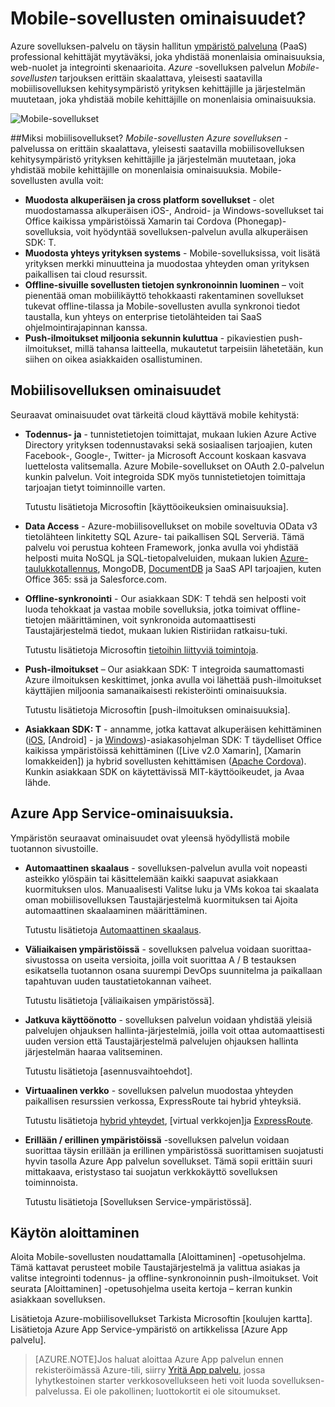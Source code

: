 <properties
    pageTitle="Mitkä ovat mobiilisovellukset"
    description="Katso, mitä etuja sovelluksen palvelun tuo enterprise-mobiilisovellukset."
    services="app-service\mobile"
    documentationCenter=""
    authors="adrianhall"
    manager="yochayk"
    editor=""/>

<tags
    ms.service="app-service-mobile"
    ms.workload="na"
    ms.tgt_pltfrm="mobile-multiple"
    ms.devlang="na"
    ms.topic="hero-article"
    ms.date="10/01/2016"
    ms.author="adrianha"/>

# <a name="getting-started"> </a>Mobile-sovellusten ominaisuudet?

Azure sovelluksen-palvelu on täysin hallitun [ympäristö palveluna](https://azure.microsoft.com/overview/what-is-paas/) (PaaS) professional kehittäjät myytäväksi, joka yhdistää monenlaisia ominaisuuksia, web-nuolet ja integrointi skenaarioita. *Azure* -sovelluksen palvelun *Mobile-sovellusten* tarjouksen erittäin skaalattava, yleisesti saatavilla mobiilisovelluksen kehitysympäristö yrityksen kehittäjille ja järjestelmän muutetaan, joka yhdistää mobile kehittäjille on monenlaisia ominaisuuksia.

![Mobile-sovellukset](./media/app-service-mobile-value-prop/overview.png)

##<a name="why-mobile-apps"></a>Miksi mobiilisovellukset?
*Mobile-sovellusten* *Azure sovelluksen* -palvelussa on erittäin skaalattava, yleisesti saatavilla mobiilisovelluksen kehitysympäristö yrityksen kehittäjille ja järjestelmän muutetaan, joka yhdistää mobile kehittäjille on monenlaisia ominaisuuksia. Mobile-sovellusten avulla voit:

- **Muodosta alkuperäisen ja cross platform sovellukset** - olet muodostamassa alkuperäisen iOS-, Android- ja Windows-sovellukset tai Office kaikissa ympäristöissä Xamarin tai Cordova (Phonegap)-sovelluksia, voit hyödyntää sovelluksen-palvelun avulla alkuperäisen SDK: T.
- **Muodosta yhteys yrityksen systems** - Mobile-sovelluksissa, voit lisätä yrityksen merkki minuutteina ja muodostaa yhteyden oman yrityksen paikallisen tai cloud resurssit.
- **Offline-sivuille sovellusten tietojen synkronoinnin luominen** – voit pienentää oman mobiilikäyttö tehokkaasti rakentaminen sovellukset tukevat offline-tilassa ja Mobile-sovellusten avulla synkronoi tiedot taustalla, kun yhteys on enterprise tietolähteiden tai SaaS ohjelmointirajapinnan kanssa.
- **Push-ilmoitukset miljoonia sekunnin kuluttua** - pikaviestien push-ilmoitukset, millä tahansa laitteella, mukautetut tarpeisiin lähetetään, kun siihen on oikea asiakkaiden osallistuminen.

## <a name="mobile-app-features"></a>Mobiilisovelluksen ominaisuudet
Seuraavat ominaisuudet ovat tärkeitä cloud käyttävä mobile kehitystä:

- **Todennus- ja** - tunnistetietojen toimittajat, mukaan lukien Azure Active Directory yrityksen todennustavaksi sekä sosiaalisen tarjoajien, kuten Facebook-, Google-, Twitter- ja Microsoft Account koskaan kasvava luettelosta valitsemalla.  Azure Mobile-sovellukset on OAuth 2.0-palvelun kunkin palvelun.  Voit integroida SDK myös tunnistetietojen toimittaja tarjoajan tietyt toiminnoille varten.

  Tutustu lisätietoja Microsoftin [käyttöoikeuksien ominaisuuksia].

- **Data Access** - Azure-mobiilisovellukset on mobile soveltuvia OData v3 tietolähteen linkitetty SQL Azure- tai paikallisen SQL Serveriä.  Tämä palvelu voi perustua kohteen Framework, jonka avulla voi yhdistää helposti muita NoSQL ja SQL-tietopalveluiden, mukaan lukien [Azure-taulukkotallennus], MongoDB, [DocumentDB] ja SaaS API tarjoajien, kuten Office 365: ssä ja Salesforce.com.
- **Offline-synkronointi** - Our asiakkaan SDK: T tehdä sen helposti voit luoda tehokkaat ja vastaa mobile sovelluksia, jotka toimivat offline-tietojen määrittäminen, voit synkronoida automaattisesti Taustajärjestelmä tiedot, mukaan lukien Ristiriidan ratkaisu-tuki.

  Tutustu lisätietoja Microsoftin [tietoihin liittyviä toimintoja].

- **Push-ilmoitukset** – Our asiakkaan SDK: T integroida saumattomasti Azure ilmoituksen keskittimet, jonka avulla voi lähettää push-ilmoitukset käyttäjien miljoonia samanaikaisesti rekisteröinti ominaisuuksia.

  Tutustu lisätietoja Microsoftin [push-ilmoituksen ominaisuuksia].

- **Asiakkaan SDK: T** - annamme, jotka kattavat alkuperäisen kehittäminen ([iOS], [Android] - ja [Windows])-asiakasohjelman SDK: T täydelliset Office kaikissa ympäristöissä kehittäminen ([Live v2.0 Xamarin], [Xamarin lomakkeiden]) ja hybrid sovellusten kehittämisen ([Apache Cordova]).  Kunkin asiakkaan SDK on käytettävissä MIT-käyttöoikeudet, ja Avaa lähde.

## <a name="azure-app-service-features"></a>Azure App Service-ominaisuuksia.
Ympäristön seuraavat ominaisuudet ovat yleensä hyödyllistä mobile tuotannon sivustoille.

- **Automaattinen skaalaus** - sovelluksen-palvelun avulla voit nopeasti asteikko ylöspäin tai käsittelemään kaikki saapuvat asiakkaan kuormituksen ulos. Manuaalisesti Valitse luku ja VMs kokoa tai skaalata oman mobiilisovelluksen Taustajärjestelmä kuormituksen tai Ajoita automaattinen skaalaaminen määrittäminen.

  Tutustu lisätietoja [Automaattinen skaalaus].

- **Väliaikaisen ympäristöissä** - sovelluksen palvelua voidaan suorittaa-sivustossa on useita versioita, joilla voit suorittaa A / B testauksen esikatsella tuotannon osana suurempi DevOps suunnitelma ja paikallaan tapahtuvan uuden taustatietokannan vaiheet.

  Tutustu lisätietoja [väliaikaisen ympäristössä].

- **Jatkuva käyttöönotto** - sovelluksen palvelun voidaan yhdistää yleisiä palvelujen ohjauksen hallinta-järjestelmiä, joilla voit ottaa automaattisesti uuden version että Taustajärjestelmä palvelujen ohjauksen hallinta järjestelmän haaraa valitseminen.

  Tutustu lisätietoja [asennusvaihtoehdot].

- **Virtuaalinen verkko** - sovelluksen palvelun muodostaa yhteyden paikallisen resurssien verkossa, ExpressRoute tai hybrid yhteyksiä.

  Tutustu lisätietoja [hybrid yhteydet], [virtual verkkojen]ja [ExpressRoute].

- **Erillään / erillinen ympäristöissä** -sovelluksen palvelun voidaan suorittaa täysin erillään ja erillinen ympäristössä suorittamisen suojatusti hyvin tasolla Azure App palvelun sovellukset.  Tämä sopii erittäin suuri mittakaava, eristystaso tai suojatun verkkokäyttö sovelluksen toiminnoista.

  Tutustu lisätietoja [Sovelluksen Service-ympäristössä].

## <a name="getting-started"></a>Käytön aloittaminen ##
Aloita Mobile-sovellusten noudattamalla [Aloittaminen] -opetusohjelma.  Tämä kattavat perusteet mobile Taustajärjestelmä ja valittua asiakas ja valitse integrointi todennus- ja offline-synkronoinnin push-ilmoitukset.  Voit seurata [Aloittaminen] -opetusohjelma useita kertoja – kerran kunkin asiakkaan sovelluksen.

Lisätietoja Azure-mobiilisovellukset Tarkista Microsoftin [koulujen kartta].
Lisätietoja Azure App Service-ympäristö on artikkelissa [Azure App palvelu].

>[AZURE.NOTE]Jos haluat aloittaa Azure App palvelun ennen rekisteröimässä Azure-tili, siirry [Yritä App palvelu](https://tryappservice.azure.com/?appServiceName=mobile), jossa lyhytkestoinen starter verkkosovellukseen heti voit luoda sovelluksen-palvelussa. Ei ole pakollinen; luottokortit ei ole sitoumukset.

<!-- URLs. -->
[Migrate your Mobile Service to App Service]: app-service-mobile-migrating-from-mobile-services.md
[Azure sovelluksen-palvelu]: ../app-service/app-service-value-prop-what-is.md
[Käytön aloittaminen]: app-service-mobile-ios-get-started.md
[Azure-taulukkotallennus]: ../storage/storage-getting-started-guide.md
[DocumentDB]: ../documentdb/documentdb-get-started.md
[todennus-ominaisuudet]: ./app-service-mobile-auth.md
[tietoihin liittyviä toimintoja]: ./app-service-mobile-offline-data-sync.md
[Push-ilmoituksen ominaisuudet]: ../notification-hubs/notification-hubs-push-notification-overview.md
[iOS]: ./app-service-mobile-ios-how-to-use-client-library.md
[Android-laitteeseen]: ./app-service-mobile-android-how-to-use-client-library.md
[Windows]: ./app-service-mobile-dotnet-how-to-use-client-library.md
[Xamarin Live v2.0]: ./app-service-mobile-dotnet-how-to-use-client-library.md
[Xamarin lomakkeet]: ./app-service-mobile-xamarin-forms-get-started.md
[Apache Cordova]: ./app-service-mobile-cordova-how-to-use-client-library.md
[Automaattinen skaalaus]: ../app-service-web/web-sites-scale.md
[väliaikaisen ympäristöissä]: ../app-service-web/web-sites-staged-publishing.md
[Käyttöönottoasetukset]: ../app-service-web/web-sites-deploy.md
[Hybrid yhteydet]: ../app-service-web/web-sites-hybrid-connection-get-started.md
[virtuaalinen verkot]: ../app-service-web/web-sites-integrate-with-vnet.md
[ExpressRoute]: ../app-service-web/app-service-app-service-environment-network-configuration-expressroute.md
[Sovelluksen palvelun ympäristöissä]: ../app-service-web/app-service-app-service-environment-intro.md
[kartan oppiminen]: https://azure.microsoft.com/en-us/documentation/learning-paths/appservice-mobileapps/
